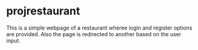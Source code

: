 # projrestaurant

This is a simple webpage of a restaurant wheree login and register options are provided. Also the page is redirected to another based on the user input.
